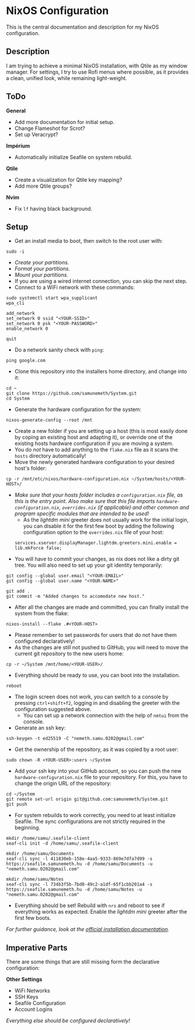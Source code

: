 # NixOS Configuration

This is the central documentation and description for my NixOS configuration.

## Description

I am trying to achieve a minimal NixOS installation, with Qtile as my window
manager. For settings, I try to use Rofi menus where possible, as it provides
a clean, unified look, while remaining light-weight.

## ToDo

**General**

  - Add more documentation for initial setup.
  - Change Flameshot for Scrot?
  - Set up Veracrypt?

**Impérium**

  - Automatically initialize Seafile on system rebuild.

**Qtile**

  - Create a visualization for Qtile key mapping?
  - Add more Qtile groups?

**Nvim**

  - Fix `lf` having black background.



## Setup

  - Get an install media to boot, then switch to the root user with:
  ```
  sudo -i
  ```
  - *Create your partitions.*
  - *Format your partitions.*
  - *Mount your partitions.*
  - If you are using a wired internet connection, you can skip the next step.
  - Connect to a WiFi network with these commands:
  ```
  sudo systemctl start wpa_supplicant
  wpa_cli

  add_network
  set_network 0 ssid "<YOUR-SSID>"
  set_network 0 psk "<YOUR-PASSWORD>"
  enable_network 0

  quit
  ```
  - Do a network sanity check with `ping`:
  ```
  ping google.com
  ```
  - Clone this repository into the installers home directory, and change into it:
  ```
  cd ~
  git clone https://github.com/samunemeth/System.git
  cd System
  ```
  - Generate the hardware configuration for the system:
  ```
  nixos-generate-config --root /mnt
  ```
  - Create a new folder if you are setting up a host (this is most easily
    done by coping an existing host and adapting it), or override one of the
    existing hosts hardware configuration if you are moving a system.
  - You do *not* have to add anything to the `flake.nix` file
    as it scans the `hosts` directory automatically!
  - Move the newly generated hardware configuration to your desired host's folder:
  ```
  cp -r /mnt/etc/nixos/hardware-configuration.nix ~/System/hosts/<YOUR-HOST>/
  ```
  - *Make sure that your hosts folder includes a `configuration.nix` file, as
    this is the entry point. Also make sure that this file imports
    `hardware-configuration.nix`, `overrides.nix` (if applicable) and other
    common and program specific modules that are intended to be used!*
    - As the *lightdm mini* greeter does not usually work for the initial login,
      you can disable it for the first few boot by adding the following
      configuration option to the `overrides.nix` file of your host:
    ```
    services.xserver.displayManager.lightdm.greeters.mini.enable = lib.mkForce false;
    ```
  - You will have to
    commit your changes, as nix does not like a dirty git tree. You will also
    need to set up your git identity temporarily:
  ```
  git config --global user.email "<YOUR-EMAIL>"
  git config --global user.name "<YOUR-NAME>"

  git add .
  git commit -m "Added changes to accomodate new host."
  ```
  - After all the changes are made and committed, you can finally install the
    system from the flake:
  ```
  nixos-install --flake .#<YOUR-HOST>
  ```
  - Please remember to set passwords for users that do not have them configured
    declaratively!
  - As the changes are still not pushed to GitHub, you will need to move the
    current git repository to the new users home:
  ```
  cp -r ~/System /mnt/home/<YOUR-USER>/
  ```
  - Everything should be ready to use, you can boot into the installation.
  ```
  reboot
  ```
  - The login screen does not work, you can
    switch to a console by pressing `ctrl+shift+f2`, logging in and disabling
    the greeter with the configuration suggested above.
    - You can set up a network connection with the help of `nmtui` from the
      console.
  - Generate an ssh key:
  ```
  ssh-keygen -t ed25519 -C "nemeth.samu.0202@gmail.com"
  ```
  - Get the ownership of the repository, as it was copied by a root user:
  ```
  sudo chown -R <YOUR-USER>:users ~/System
  ```
  - Add your ssh key into your GitHub account, so you can push the new
    `hardware-configuration.nix` file to your repository. For this, you have
    to change the origin URL of the repository:
  ```
  cd ~/System
  git remote set-url origin git@github.com:samunemeth/System.git
  git push
  ```
  - For system rebuilds to work correctly, you need to at least initialize Seafile.
    The sync configurations are not strictly required in the beginning.
  ```
  mkdir /home/samu/.seafile-client
  seaf-cli init -d /home/samu/.seafile-client

  mkdir /home/samu/Documents
  seaf-cli sync -l 411830eb-158e-4aa5-9333-869e7dfa7d99 -s https://seafile.samunemeth.hu -d /home/samu/Documents -u "nemeth.samu.0202@gmail.com"

  mkdir /home/samu/Notes
  seaf-cli sync -l 734b3f5b-7bd0-49c2-a1df-65f1cbb201a4 -s https://seafile.samunemeth.hu -d /home/samu/Notes -u "nemeth.samu.0202@gmail.com"
  ```
  - Everything should be set! Rebuild with `nrs` and reboot to see if everything
    works as expected. Enable the *lightdm mini* greeter after the first few
    boots.

*For further guidance, look at the [official installation documentation](https://nixos.org/manual/nixos/stable/#sec-installation).*


## Imperative Parts

There are some things that are still missing form the declarative configuration:

**Other Settings**

  - WiFi Networks
  - SSH Keys
  - Seafile Configuration
  - Account Logins

*Everything else should be configured declaratively!*

